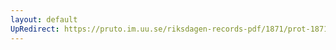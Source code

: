 ```yaml
---
layout: default
UpRedirect: https://pruto.im.uu.se/riksdagen-records-pdf/1871/prot-1871--fk--422/prot-1871--fk--422_004.pdf
---
```

